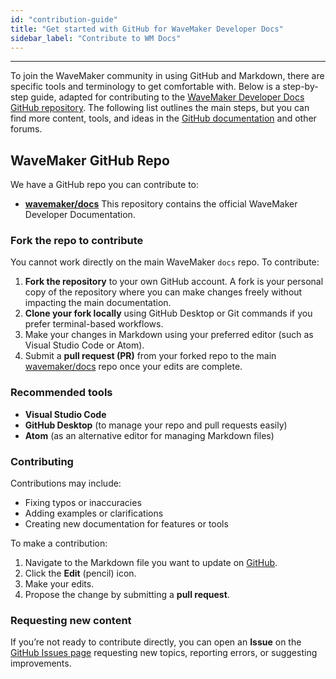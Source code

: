 ```yaml
---
id: "contribution-guide"
title: "Get started with GitHub for WaveMaker Developer Docs"
sidebar_label: "Contribute to WM Docs"
---
```


---

To join the WaveMaker community in using GitHub and Markdown, there are specific tools and terminology to get comfortable with. Below is a step-by-step guide, adapted for contributing to the [WaveMaker Developer Docs GitHub repository](https://github.com/wavemaker/docs/). The following list outlines the main steps, but you can find more content, tools, and ideas in the [GitHub documentation](https://docs.github.com/en) and other forums.

## WaveMaker GitHub Repo

We have a GitHub repo you can contribute to:

* **[wavemaker/docs](https://github.com/wavemaker/docs/)**
  This repository contains the official WaveMaker Developer Documentation.

### Fork the repo to contribute

You cannot work directly on the main WaveMaker `docs` repo. To contribute:

1. **Fork the repository** to your own GitHub account. A fork is your personal copy of the repository where you can make changes freely without impacting the main documentation.
2. **Clone your fork locally** using GitHub Desktop or Git commands if you prefer terminal-based workflows.
3. Make your changes in Markdown using your preferred editor (such as Visual Studio Code or Atom).
4. Submit a **pull request (PR)** from your forked repo to the main [wavemaker/docs](https://github.com/wavemaker/docs/) repo once your edits are complete.

### Recommended tools

* **Visual Studio Code** 
* **GitHub Desktop** (to manage your repo and pull requests easily)
* **Atom** (as an alternative editor for managing Markdown files)

### Contributing

Contributions may include:

* Fixing typos or inaccuracies
* Adding examples or clarifications
* Creating new documentation for features or tools

To make a contribution:

1. Navigate to the Markdown file you want to update on [GitHub](https://github.com/wavemaker/docs/).
2. Click the **Edit** (pencil) icon.
3. Make your edits.
4. Propose the change by submitting a **pull request**.

### Requesting new content

If you’re not ready to contribute directly, you can open an **Issue** on the [GitHub Issues page](https://github.com/wavemaker/docs/issues) requesting new topics, reporting errors, or suggesting improvements.
